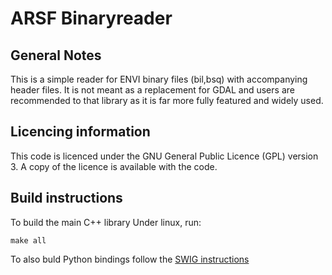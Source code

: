# ARSF Binaryreader #

## General Notes ##

This is a simple reader for ENVI binary files (bil,bsq) with accompanying header files. It is not meant as a replacement for GDAL and users are recommended to that library as it is far more fully featured and widely used.

## Licencing information ##

This code is licenced under the GNU General Public Licence (GPL) version 3. A copy of the licence is available with the code.

## Build instructions ##

To build the main C++ library Under linux, run:
```
make all
```
To also buld Python bindings follow the [SWIG instructions](swig/README.md)
